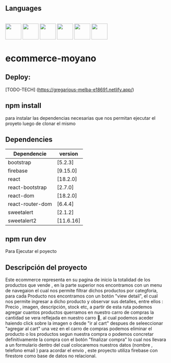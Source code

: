 

## Languages


<link rel="stylesheet" href="devicon.min.css">

<div "style=inline_block"><br>


 <img width="50px" height="50px" src="https://cdn.jsdelivr.net/gh/devicons/devicon/icons/html5/html5-original-wordmark.svg" />
 <img width="50px" height="50px" src="https://cdn.jsdelivr.net/gh/devicons/devicon/icons/css3/css3-original-wordmark.svg" />
 <img width="50px" height="50px" src="https://cdn.jsdelivr.net/gh/devicons/devicon/icons/bootstrap/bootstrap-original-wordmark.svg" />        
 <img width="50px" height="50px" src="https://cdn.jsdelivr.net/gh/devicons/devicon/icons/javascript/javascript-original.svg" />
 <img width="50px" height="50px" src="https://cdn.jsdelivr.net/gh/devicons/devicon/icons/react/react-original.svg" />
 <img width="50px" height="50px" src="https://cdn.jsdelivr.net/gh/devicons/devicon/icons/firebase/firebase-plain.svg" />

</div>

# ecommerce-moyano

## Deploy:
[TODO-TECH] (https://gregarious-melba-e18691.netlify.app/)

## npm install
<p>para instalar las dependencias necesarias que nos permitan ejecutar el proyeto luego de clonar el mismo</p>

## Dependencies

 | Dependencie | version|
| ------ | ------ |
| bootstrap | [5.2.3] |
| firebase | [9.15.0] |
| react | [18.2.0] |
| react-bootstrap | [2.7.0] |
| react-dom | [18.2.0] |
| react-router-dom | [6.4.4] |
| sweetalert | [2.1.2] |
| sweetalert2 | [11.6.16] |
 


## npm run dev
<p>Para Ejecutar el poyecto</p>

## Descripción del proyecto
<p>Este ecommerce representa en su pagina de inicio la totalidad de los productos que vende , en la parte superior nos  encontramos con un menu de navegaion el cual nos permite filtrar dichos productos por categforia, para cada Producto nos encontramos con un botón "view detail", el cual nos permite ingresar a dicho producto y observar sus detalles, entre ellos : Precio , imagen, descripción, stock etc, a partir de esta ruta podemos agregar cuantos productos querramos en nuestro carro de compras la cantidad se vera reflejada en nuestro carro 🛒, al cual podemos aceder haiendo click sobre la imagen o desde "ir al cart" despues de seleeccionar "agregar al cart" una vez en el carro de compras podemos eliminar el producto o los productos segun nuestra compra o podemos concretar definitivamente la compra con el botón "finalizar compra" lo cual nos llevara a un formulario dentro del cual colocaremos nuestros datos (nombre , telefono email ) para acordar el envio , este proyecto utiliza firebase con firestore como base de datos no relacional.</p>




